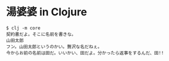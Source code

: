 # 湯婆婆 in Clojure

```
$ clj -m core
契約書だよ。そこに名前を書きな。
山田太郎
フン。山田太郎というのかい。贅沢な名だねぇ。
今からお前の名前は田だ。いいかい、田だよ。分かったら返事をするんだ、田!!
```

